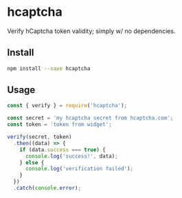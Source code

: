 # hcaptcha

Verify hCaptcha token validity; simply w/ no dependencies.

## Install

```bash
npm install --save hcaptcha
```

## Usage

```js
const { verify } = require('hcaptcha');

const secret = 'my hcaptcha secret from hcaptcha.com';
const token = 'token from widget';

verify(secret, token)
  .then((data) => {
    if (data.success === true) {
      console.log('success!', data);
    } else {
      console.log('verification failed');
    }
  })
  .catch(console.error);
```
